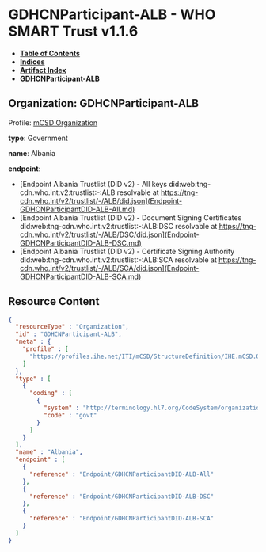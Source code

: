 # GDHCNParticipant-ALB - WHO SMART Trust v1.1.6

* [**Table of Contents**](toc.md)
* [**Indices**](indices.md)
* [**Artifact Index**](artifacts.md)
* **GDHCNParticipant-ALB**

## Organization: GDHCNParticipant-ALB

Profile: [mCSD Organization](https://profiles.ihe.net/ITI/mCSD/4.0.0/StructureDefinition-IHE.mCSD.Organization.html)

**type**: Government

**name**: Albania

**endpoint**: 

* [Endpoint Albania Trustlist (DID v2) - All keys did:web:tng-cdn.who.int:v2:trustlist:-:ALB resolvable at https://tng-cdn.who.int/v2/trustlist/-/ALB/did.json](Endpoint-GDHCNParticipantDID-ALB-All.md)
* [Endpoint Albania Trustlist (DID v2) - Document Signing Certificates did:web:tng-cdn.who.int:v2:trustlist:-:ALB:DSC resolvable at https://tng-cdn.who.int/v2/trustlist/-/ALB/DSC/did.json](Endpoint-GDHCNParticipantDID-ALB-DSC.md)
* [Endpoint Albania Trustlist (DID v2) - Certificate Signing Authority did:web:tng-cdn.who.int:v2:trustlist:-:ALB:SCA resolvable at https://tng-cdn.who.int/v2/trustlist/-/ALB/SCA/did.json](Endpoint-GDHCNParticipantDID-ALB-SCA.md)



## Resource Content

```json
{
  "resourceType" : "Organization",
  "id" : "GDHCNParticipant-ALB",
  "meta" : {
    "profile" : [
      "https://profiles.ihe.net/ITI/mCSD/StructureDefinition/IHE.mCSD.Organization"
    ]
  },
  "type" : [
    {
      "coding" : [
        {
          "system" : "http://terminology.hl7.org/CodeSystem/organization-type",
          "code" : "govt"
        }
      ]
    }
  ],
  "name" : "Albania",
  "endpoint" : [
    {
      "reference" : "Endpoint/GDHCNParticipantDID-ALB-All"
    },
    {
      "reference" : "Endpoint/GDHCNParticipantDID-ALB-DSC"
    },
    {
      "reference" : "Endpoint/GDHCNParticipantDID-ALB-SCA"
    }
  ]
}

```
